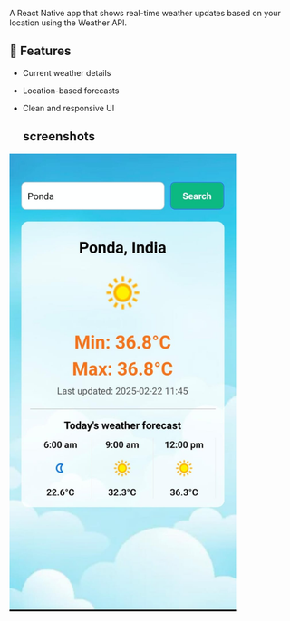 A React Native app that shows real-time weather updates based on your location using the Weather API.


## 🚀 Features 
- Current weather details  
- Location-based forecasts  
- Clean and responsive UI

  ## screenshots

<img src="https://github.com/Hussain-Saabri/weatherApp/blob/79ba52f53b19cb14e360c5a9326219e5040750d3/screenshot.jpg" alt="App Screenshot" width="400"/>
  
